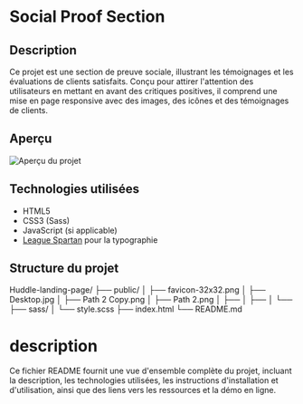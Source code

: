 # Social Proof Section

## Description

Ce projet est une section de preuve sociale, illustrant les témoignages et les évaluations de clients satisfaits. Conçu pour attirer l'attention des utilisateurs en mettant en avant des critiques positives, il comprend une mise en page responsive avec des images, des icônes et des témoignages de clients.

## Aperçu

![Aperçu du projet](./public/preview.png)

## Technologies utilisées

- HTML5
- CSS3 (Sass)
- JavaScript (si applicable)
- [League Spartan](https://fonts.google.com/specimen/League+Spartan) pour la typographie

## Structure du projet

Huddle-landing-page/
├── public/
│ ├── favicon-32x32.png
│ ├── Desktop.jpg
│ ├── Path 2 Copy.png
│ ├── Path 2.png
│ ├── 
│ ├── 
│ └── 
├── sass/
│ └── style.scss
├── index.html
└── README.md

# description
Ce fichier README fournit une vue d'ensemble complète du projet, incluant la description, les technologies utilisées, les instructions d'installation et d'utilisation, ainsi que des liens vers les ressources et la démo en ligne.

